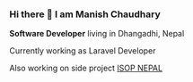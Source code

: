 ### Hi there 👋 I am Manish Chaudhary

__Software Developer__ living in Dhangadhi, Nepal

Currently working as Laravel Developer

Also working on side project [ISOP NEPAL](https://isopnepal.com)
